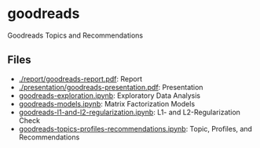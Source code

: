 # goodreads
Goodreads Topics and Recommendations

## Files
* [./report/goodreads-report.pdf](./report/goodreads-report.pdf): Report
* [./presentation/goodreads-presentation.pdf](./presentation/goodreads-presentation.pdf): Presentation
* [goodreads-exploration.ipynb](./goodreads-exploration.ipynb): Exploratory Data Analysis
* [goodreads-models.ipynb](./goodreads-models.ipynb): Matrix Factorization Models
* [goodreads-l1-and-l2-regularization.ipynb](./goodreads-l1-and-l2-regularization.ipynb): L1- and L2-Regularization Check
* [goodreads-topics-profiles-recommendations.ipynb](./goodreads-topics-profiles-recommendations.ipynb): Topic, Profiles, and Recommendations


